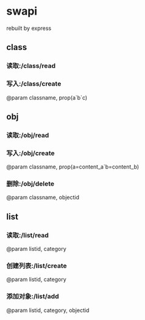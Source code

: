 # swapi
rebuilt by express

## class
### 读取:/class/read
### 写入:/class/create
@param classname, prop(a\`b\`c)

## obj
### 读取:/obj/read
### 写入:/obj/create
@param classname, prop(a=content_a\`b=content_b)
### 删除:/obj/delete
@param classname, objectid

## list
### 读取:/list/read
@param listid, category
### 创建列表:/list/create
@param listid, category
### 添加对象:/list/add
@param listid, category, objectid
